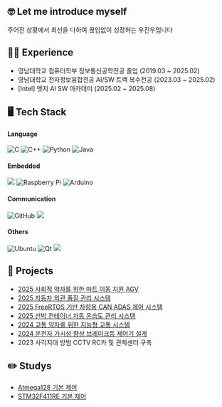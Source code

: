 ## 🤓 Let me introduce myself
주어진 상황에서 최선을 다하여 끊임없이 성장하는 우진우입니다

## 🏃‍♂️ Experience
* 영남대학교 컴퓨터학부 정보통신공학전공 졸업 (2019.03 ~ 2025.02)
* 영남대학교 전자정보융합전공 AI/SW 트랙 복수전공 (2023.03 ~ 2025.02)
* [Intel] 엣지 AI SW 아카데미 (2025.02 ~ 2025.08)

## 🖥️ Tech Stack
#### Language
![C](https://img.shields.io/badge/c-%2300599C.svg?style=for-the-badge&logo=c&logoColor=white) ![C++](https://img.shields.io/badge/c++-%2300599C.svg?style=for-the-badge&logo=c%2B%2B&logoColor=white) ![Python](https://img.shields.io/badge/python-3670A0?style=for-the-badge&logo=python&logoColor=white) ![Java](https://img.shields.io/badge/java-%23ED8B00.svg?style=for-the-badge&logo=openjdk&logoColor=white)

#### Embedded
<img src="https://img.shields.io/badge/STM32-03234B?style=for-the-badge&logo=stmicroelectronics&logoColor=white"> ![Raspberry Pi](https://img.shields.io/badge/-Raspberry_Pi-C51A4A?style=for-the-badge&logo=Raspberry-Pi) ![Arduino](https://img.shields.io/badge/-Arduino-00979D?style=for-the-badge&logo=Arduino&logoColor=white)

#### Communication
![GitHub](https://img.shields.io/badge/github-%23121011.svg?style=for-the-badge&logo=github&logoColor=white) <img src="https://img.shields.io/badge/Notion-000000?style=for-the-badge&logo=Notion&logoColor=white">

#### Others
![Ubuntu](https://img.shields.io/badge/Ubuntu-E95420?style=for-the-badge&logo=ubuntu&logoColor=white) ![Qt](https://img.shields.io/badge/Qt-%23217346.svg?style=for-the-badge&logo=Qt&logoColor=white) <img src="https://img.shields.io/badge/MySQL-4479A1?style=for-the-badge&logo=MySQL&logoColor=white">

## 📖 Projects
* [2025 사회적 약자를 위한 마트 이동 지원 AGV](https://github.com/Jinunu99/MartAGVrobot_Martkeeper)
* [2025 자동차 외관 품질 관리 시스템](https://github.com/Jinunu99/Faulty_Detection)
* [2025 FreeRTOS 기반 차량용 CAN ADAS 제어 시스템](https://github.com/Jinunu99/CAN_ADAS)
* [2025 선박 컨테이너 자동 온습도 관리 시스템](https://github.com/Jinunu99/Container_Management)
* [2024 교통 약자를 위한 지능형 교통 시스템](https://github.com/Jinunu99/Adaptive_TrafficLight)
* [2024 운전자 가시성 향상 브레이크등 제어기 설계](https://github.com/Jinunu99/brakelight_controller)
* 2023 사각지대 방범 CCTV RC카 및 관제센터 구축


## ✏️ Studys
* [Atmega128 기본 제어](https://github.com/Jinunu99/Atmega_BasicControl)
* [STM32F411RE 기본 제어](https://github.com/Jinunu99/STM32_BasicControl)

<!--
**Jinunu99/Jinunu99** is a ✨ _special_ ✨ repository because its `README.md` (this file) appears on your GitHub profile.

Here are some ideas to get you started:

- 🔭 I’m currently working on ...
- 🌱 I’m currently learning ...
- 👯 I’m looking to collaborate on ...
- 🤔 I’m looking for help with ...
- 💬 Ask me about ...
- 📫 How to reach me: ...
- 😄 Pronouns: ...
- ⚡ Fun fact: ...
-->
